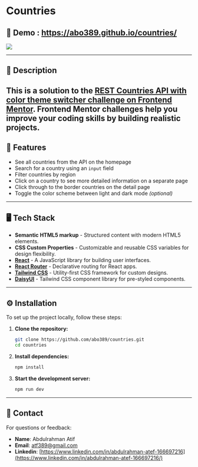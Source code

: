 # Countries

## 🚀 Demo : https://abo389.github.io/countries/
  [![](https://markdown-videos-api.jorgenkh.no/vimeo/1051031882%2F208557f401?width=320&height=180&filetype=jpeg)](https://vimeo.com/1051031882/208557f401)

---

## 📖 Description

This is a solution to the [REST Countries API with color theme switcher challenge on Frontend Mentor](https://www.frontendmentor.io/challenges/rest-countries-api-with-color-theme-switcher-5cacc469fec04111f7b848ca). Frontend Mentor challenges help you improve your coding skills by building realistic projects. 
---

## 🌟 Features

- See all countries from the API on the homepage
- Search for a country using an `input` field
- Filter countries by region
- Click on a country to see more detailed information on a separate page
- Click through to the border countries on the detail page
- Toggle the color scheme between light and dark mode *(optional)*

---

## 🖥️ Tech Stack

- **Semantic HTML5 markup** - Structured content with modern HTML5 elements.
- **CSS Custom Properties** - Customizable and reusable CSS variables for design flexibility.
- **[React](https://reactjs.org/)** - A JavaScript library for building user interfaces.
- **[React Router](https://reactrouter.com/)** - Declarative routing for React apps.
- **[Tailwind CSS](https://tailwindcss.com/)** - Utility-first CSS framework for custom designs.
- **[DaisyUI](https://daisyui.com/)** - Tailwind CSS component library for pre-styled components.


---

## ⚙️ Installation

To set up the project locally, follow these steps:

1. **Clone the repository:**

   ```bash
   git clone https://github.com/abo389/countries.git
   cd countries
   ```

2. **Install dependencies:**

   ```bash
   npm install
   ```

3. **Start the development server:**

   ```bash
   npm run dev
   ```

   
---

## 📧 Contact
For questions or feedback:

- **Name**: Abdulrahman Atif
- **Email**: [atf389@gmail.com](mailto:atf389@gmail.com)
- **Linkedin**: [https://www.linkedin.com/in/abdulrahman-atef-166697216](https://www.linkedin.com/in/abdulrahman-atef-166697216/)
   
